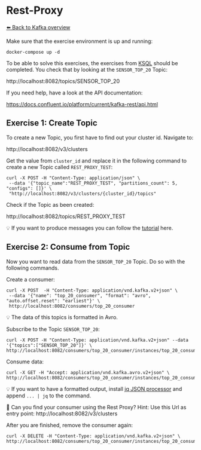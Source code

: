 # Rest-Proxy

[⬅️ Back to Kafka overview](README.md)

Make sure that the exercise environment is up and running:

```
docker-compose up -d
```

To be able to solve this exercises, the exercises from [KSQL](ksql.md) should be completed. You check that by looking at the `SENSOR_TOP_20` Topic:

http://localhost:8082/topics/SENSOR_TOP_20

If you need help, have a look at the API documentation:

https://docs.confluent.io/platform/current/kafka-rest/api.html

## Exercise 1: Create Topic

To create a new Topic, you first have to find out your cluster id. Navigate to:

http://localhost:8082/v3/clusters

Get the value from `cluster_id` and replace it in the following command to create a new Topic called `REST_PROXY_TEST`:

```
curl -X POST -H "Content-Type: application/json" \
 --data '{"topic_name":"REST_PROXY_TEST", "partitions_count": 5, "configs": []}' \
 "http://localhost:8082/v3/clusters/{cluster_id}/topics"
```

Check if the Topic as been created:

http://localhost:8082/topics/REST_PROXY_TEST

💡 If you want to produce messages you can follow the [tutorial](https://docs.confluent.io/platform/current/tutorials/examples/clients/docs/rest-proxy.html#produce-records) here.

## Exercise 2: Consume from Topic

Now you want to read data from the `SENSOR_TOP_20` Topic. Do so with the following commands.

Create a consumer:

```
curl -X POST  -H "Content-Type: application/vnd.kafka.v2+json" \
 --data '{"name": "top_20_consumer", "format": "avro", "auto.offset.reset": "earliest"}' \
 http://localhost:8082/consumers/top_20_consumer
```

💡 The data of this topics is formatted in Avro.

Subscribe to the Topic `SENSOR_TOP_20`:

```
curl -X POST -H "Content-Type: application/vnd.kafka.v2+json" --data '{"topics":["SENSOR_TOP_20"]}' \
http://localhost:8082/consumers/top_20_consumer/instances/top_20_consumer/subscription
```

Consume data:

```
curl -X GET -H "Accept: application/vnd.kafka.avro.v2+json" \
http://localhost:8082/consumers/top_20_consumer/instances/top_20_consumer/records
```

💡 If you want to have a formatted output, install [jq JSON processor](https://stedolan.github.io/jq/) and append `... | jq` to the command.

📝 Can you find your consumer using the Rest Proxy? Hint: Use this Url as entry point: http://localhost:8082/v3/clusters

After you are finished, remove the consumer again:

```
curl -X DELETE -H "Content-Type: application/vnd.kafka.v2+json" \
http://localhost:8082/consumers/top_20_consumer/instances/top_20_consumer
```
